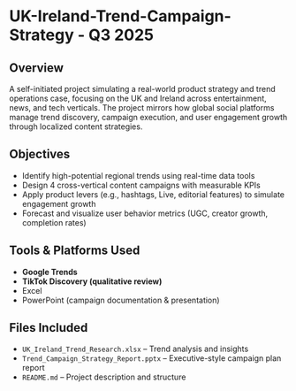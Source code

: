 # UK-Ireland-Trend-Campaign-Strategy - Q3 2025

## Overview
A self-initiated project simulating a real-world product strategy and trend operations case, focusing on the UK and Ireland across entertainment, news, and tech verticals. The project mirrors how global social platforms manage trend discovery, campaign execution, and user engagement growth through localized content strategies.

## Objectives
- Identify high-potential regional trends using real-time data tools
- Design 4 cross-vertical content campaigns with measurable KPIs
- Apply product levers (e.g., hashtags, Live, editorial features) to simulate engagement growth
- Forecast and visualize user behavior metrics (UGC, creator growth, completion rates)

## Tools & Platforms Used
- **Google Trends**
- **TikTok Discovery (qualitative review)**
- Excel
- PowerPoint (campaign documentation & presentation)

## Files Included
- `UK_Ireland_Trend_Research.xlsx` – Trend analysis and insights
- `Trend_Campaign_Strategy_Report.pptx` – Executive-style campaign plan report
- `README.md` – Project description and structure
